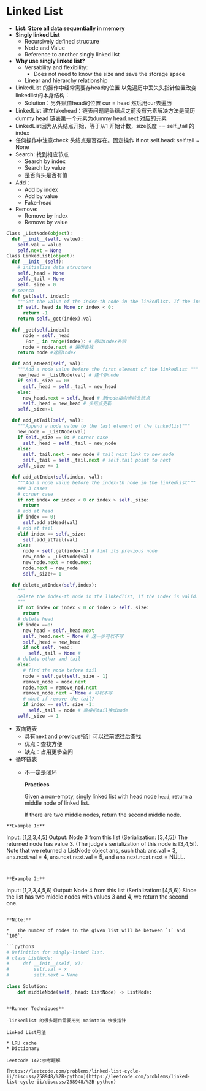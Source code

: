# Linked List

* **List: Store all data sequentially in memory**
* **Singly linked List**
  * Recursively defined structure 
  * Node and Value 
  * Reference to another singly linked list 
* **Why use singly linked list?**
  * Versability and flexibility:
    * Does not need to know the size and save the storage space
  * Linear and hierarchy relationship
* LinkedList 的操作中经常需要存head的位置 以免遍历中丢失头指针位置改变linkedlist的本身结构：
  * Solution：另外赋值head的位置  cur = head 然后用cur去遍历
* LinkedList 建立fakehead：链表问题是头结点之前没有元素解决方法是简历dummy head 链表第一个元素为dummy head.next 对应的元素
* LinkedList因为从头结点开始，等于从1 开始计数，size长度 == self.\_tail 的index
* 任何操作中注意check 头结点是否存在。固定操作 if not self.head: self.tail = None
* Search: 找到相应节点
  * Search by index
  * Search by value
  * 是否有头是否有值
* Add：
  * Add by index 
  * Add by value 
  * Fake-head 
* Remove: 
  * Remove by index 
  * Remove by value 

```python
Class _ListNode(object):
  def __init__(self, value):
    self.val = value 
    self.next = None 
Class LinkedList(object):
  def __init__(self):
    # initialize data structure 
    self._head = None 
    self._tail = None 
    self._size = 0
  # search
  def get(self, index):
    """Get the value of the index-th node in the linkedlist. If the index is invalid, return -1"""
    if self._head is None or index < 0:
      return -1
    return self._get(index).val 

  def _get(self,index):
      node = self._head
       For _ in range(index): # 移动index补偿
      node = node.next # 遍历去找
    return node #返回index

  def add_atHead(self, val):
    """Add a node value before the first element of the linkedlist """
    new_head = _ListNode(val) # 建个新node
    if self._size == 0:
      self._head = self._tail = new_head
    else:
      new_head.next = self._head # 新node指向当前头结点
      self._head = new_head # 头结点更新
    self._size+=1

  def add_atTail(self, val):
    """Append a node value to the last element of the linkedlist"""
    new_node = _ListNode(val)
    if self._size == 0: # corner case 
      self._head = self._tail = new_node
    else:
      self._tail.next = new_node # tail next link to new node
      self._tail = self._tail.next # self.tail point to next 
    self._size += 1

  def add_atIndex(self,index, val):
    """Add a node value before the index-th node in the linkedlist"""
    ### 3 cases 
    # corner case
    if not index or index < 0 or index > self._size:
      return
    # add at head
    if index == 0:
      self.add_atHead(val)
    # add at tail 
    elif index == self._size:
      self.add_atTail(val)
    else:
      node = self.get(index-1) # fint its previous node
      new_node = _ListNode(val)
      new_node.next = node.next
      node.next = new_node
      self._size+= 1

  def delete_atIndex(self,index):
    """
    delete the index-th node in the linkedlist, if the index is valid.
    """
    if not index or index < 0 or index > self._size:
      return 
    # delete head
    if index ==0:
      new_head = self._head.next 
      self._head.next = None # 这一步可以不写
      self._head = new_head
      if not self._head:
        self._tail = None # 
    # delete other and tail 
    else:
      # find the node before tail 
      node = self.get(self._size - 1)
      remove_node = node.next 
      node.next = remove_nod.next 
      remove_node.next = None # 可以不写
      # what if remove the tail?
      if index == self._size -1:
        self._tail = node # 直接把tail换成node
    self._size -= 1
```

* 双向链表
  * 具有next and previous指针 可以往前或往后查找
  * 优点：查找方便
  * 缺点：占用更多空间
* 循环链表
  * 不一定是闭环

    **Practices**

    Given a non-empty, singly linked list with head node `head`, return a middle node of linked list.

    If there are two middle nodes, return the second middle node.

```text
**Example 1:**

```
Input: [1,2,3,4,5]
Output: Node 3 from this list (Serialization: [3,4,5])
The returned node has value 3\.  (The judge's serialization of this node is [3,4,5]).
Note that we returned a ListNode object ans, such that:
ans.val = 3, ans.next.val = 4, ans.next.next.val = 5, and ans.next.next.next = NULL.
```


**Example 2:**

```
Input: [1,2,3,4,5,6]
Output: Node 4 from this list (Serialization: [4,5,6])
Since the list has two middle nodes with values 3 and 4, we return the second one.
```

**Note:**

*   The number of nodes in the given list will be between `1` and `100`.
```

```python
```python3
# Definition for singly-linked list.
# class ListNode:
#     def __init__(self, x):
#         self.val = x
#         self.next = None
​
class Solution:
    def middleNode(self, head: ListNode) -> ListNode:

```
```

**Runner Techniques**

-linkedlist 的很多题目需要用到 maintain 快慢指针

Linked List用法

* LRU cache
* Dictionary

Leetcode 142:参考题解

[https://leetcode.com/problems/linked-list-cycle-ii/discuss/258948/%2B-python](https://leetcode.com/problems/linked-list-cycle-ii/discuss/258948/%2B-python)

